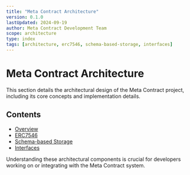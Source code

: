 ```yaml
---
title: "Meta Contract Architecture"
version: 0.1.0
lastUpdated: 2024-09-19
author: Meta Contract Development Team
scope: architecture
type: index
tags: [architecture, erc7546, schema-based-storage, interfaces]
---
```


# Meta Contract Architecture

This section details the architectural design of the Meta Contract project, including its core concepts and implementation details.

## Contents

- [Overview](./01-overview.md)
- [ERC7546](./02-erc7546.md)
- [Schema-based Storage](./03-schema-based-storage.md)
- [Interfaces](./04-interfaces.md)

Understanding these architectural components is crucial for developers working on or integrating with the Meta Contract system.

